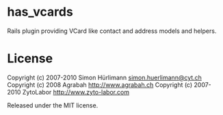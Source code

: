 has_vcards
==========

Rails plugin providing VCard like contact and address models and helpers.


License
=======

Copyright (c) 2007-2010 Simon Hürlimann <simon.huerlimann@cyt.ch>
Copyright (c) 2008 Agrabah <http://www.agrabah.ch>
Copyright (c) 2007-2010 ZytoLabor <http://www.zyto-labor.com>

Released under the MIT license.
